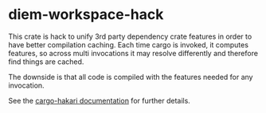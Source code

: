 # diem-workspace-hack

This crate is hack to unify 3rd party dependency crate features in order to
have better compilation caching. Each time cargo is invoked, it computes
features, so across multi invocations it may resolve differently and therefore
find things are cached.

The downside is that all code is compiled with the features needed for any
invocation.

See the
[cargo-hakari documentation](https://docs.rs/cargo-hakari/latest/cargo_hakari/)
for further details.
